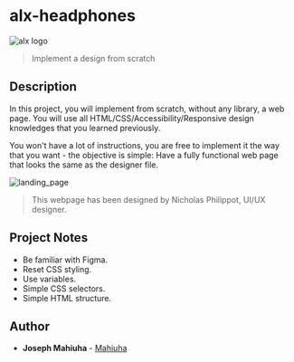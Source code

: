 # alx-headphones
![alx logo](https://www.alxafrica.com/wp-content/uploads/2022/12/logo-white.svg)
> Implement a design from scratch

## Description
In this project, you will implement from scratch, without any library, a web page. You will use all HTML/CSS/Accessibility/Responsive design knowledges that you learned previously.

You won't have a lot of instructions, you are free to implement it the way that you want - the objective is simple: Have a fully functional web page that looks the same as the designer file.

![landing_page](/web/images/landpage.png)
> This webpage has been designed by Nicholas Philippot, UI/UX designer.

## Project Notes
* Be familiar with Figma.
* Reset CSS styling.
* Use variables.
* Simple CSS selectors.
* Simple HTML structure.

## Author
* **Joseph Mahiuha** - [Mahiuha](https://github.com/Mahiuha) 
